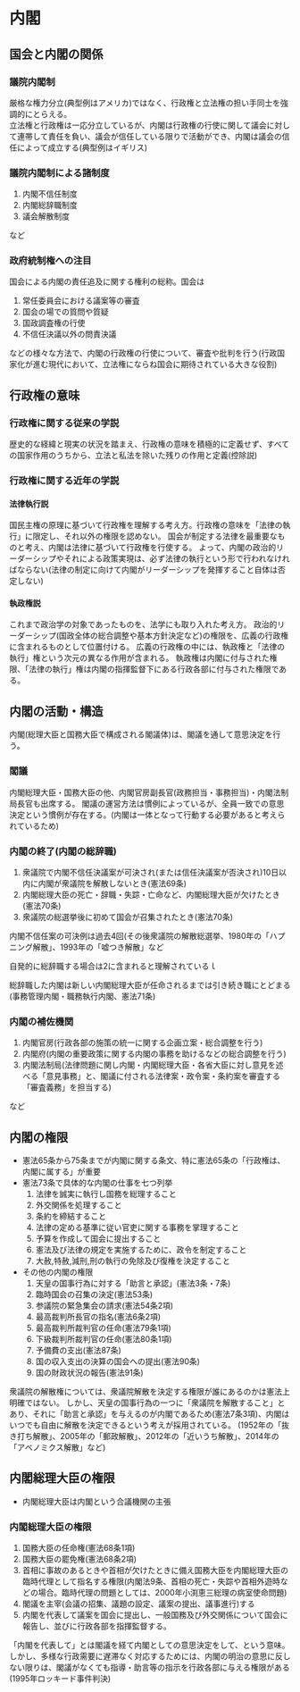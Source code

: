 # 内閣
## 国会と内閣の関係
### 議院内閣制
厳格な権力分立(典型例はアメリカ)ではなく、行政権と立法権の担い手同士を強調的にとらえる。  
立法権と行政権は一応分立しているが、内閣は行政権の行使に関して議会に対して連帯して責任を負い、議会が信任している限りで活動ができ、内閣は議会の信任によって成立する(典型例はイギリス)

### 議院内閣制による諸制度
1. 内閣不信任制度
2. 内閣総辞職制度
3. 議会解散制度

など

### 政府統制権への注目
国会による内閣の責任追及に関する権利の総称。国会は

1. 常任委員会における議案等の審査
2. 国会の場での質問や質疑
3. 国政調査権の行使
4. 不信任決議以外の問責決議

などの様々な方法で、内閣の行政権の行使について、審査や批判を行う(行政国家化が進む現代において、立法権にならね国会に期待されている大きな役割)

## 行政権の意味
### 行政権に関する従来の学説
歴史的な経緯と現実の状況を踏まえ、行政権の意味を積極的に定義せず、すべての国家作用のうちから、立法と私法を除いた残りの作用と定義(控除説)

### 行政権に関する近年の学説
#### 法律執行説
国民主権の原理に基づいて行政権を理解する考え方。行政権の意味を「法律の執行」に限定し、それ以外の権限を認めない。
国会が制定する法律を最重要なものと考え、内閣は法律に基づいて行政権を行使する。
よって、内閣の政治的リーダーシップやそれによる政策実現は、必ず法律の執行という形で行われなければならない(法律の制定に向けて内閣がリーダーシップを発揮すること自体は否定しない)

#### 執政権説
これまで政治学の対象であったものを、法学にも取り入れた考え方。
政治的リーダーシップ(国政全体の総合調整や基本方針決定など)の権限を、広義の行政権に含まれるものとして位置付ける。
広義の行政権の中には、執政権と「法律の執行」権という次元の異なる作用が含まれる。
執政権は内閣に付与された権限、「法律の執行」権は内閣の指揮監督下にある行政各部に付与された権限である。

## 内閣の活動・構造
内閣(総理大臣と国務大臣で構成される閣議体)は、閣議を通して意思決定を行う。

### 閣議
内閣総理大臣・国務大臣の他、内閣官房副長官(政務担当・事務担当)・内閣法制局長官も出席する。
閣議の運営方法は慣例によっているが、全員一致での意思決定という慣例が存在する。(内閣は一体となって行動する必要があると考えられているため)

### 内閣の終了(内閣の総辞職)
1. 衆議院で内閣不信任決議案が可決され(または信任決議案が否決され)10日以内に内閣が衆議院を解散しないとき(憲法69条)
2. 内閣総理大臣の死亡・辞職・失踪・亡命など、内閣総理大臣が欠けたとき(憲法70条)
3. 衆議院の総選挙後に初めて国会が召集されたとき(憲法70条)

内閣不信任案の可決例は過去4回(その後衆議院の解散総選挙、1980年の「ハプニング解散」、1993年の「嘘つき解散」など

自発的に総辞職する場合は2に含まれると理解されているｌ

総辞職した内閣は新しい内閣総理大臣が任命されるまでは引き続き職にとどまる(事務管理内閣・職務執行内閣、憲法71条)

### 内閣の補佐機関
1. 内閣官房(行政各部の施策の統一に関する企画立案・総合調整を行う)
2. 内閣府(内閣の重要政策に関する内閣の事務を助けるなどの総合調整を行う)
3. 内閣法制局(法律問題に関し内閣・内閣総理大臣・各省大臣に対し意見を述べる「意見事務」と、閣議に付される法律案・政令案・条約案を審査する「審査義務」を担当する)

など

## 内閣の権限
- 憲法65条から75条までが内閣に関する条文、特に憲法65条の「行政権は、内閣に属する」が重要
- 憲法73条で具体的な内閣の仕事を七つ列挙
  1. 法律を誠実に執行し国務を総理すること
  2. 外交関係を処理すること
  3. 条約を締結すること
  4. 法律の定める基準に従い官吏に関する事務を掌理すること
  5. 予算を作成して国会に提出すること
  6. 憲法及び法律の規定を実施するために、政令を制定すること
  7. 大赦,特赦,減刑,刑の執行の免除及び復権を決定すること
- その他の内閣の権限
  1. 天皇の国事行為に対する「助言と承認」(憲法3条・7条)
  2. 臨時国会の召集の決定(憲法53条)
  3. 参議院の緊急集会の請求(憲法54条2項)
  4. 最高裁判所長官の指名(憲法6条2項)
  5. 最高裁判所裁判官の任命(憲法79条1項)
  6. 下級裁判所裁判官の任命(憲法80条1項)
  7. 予備費の支出(憲法87条)
  8. 国の収入支出の決算の国会への提出(憲法90条)
  9. 国の財政状況の報告(憲法91条)

衆議院の解散権については、衆議院解散を決定する権限が誰にあるのかは憲法上明確ではない。
しかし、天皇の国事行為の一つに「衆議院を解散すること」とあり、それに「助言と承認」を与えるのが内閣であるため(憲法7条3項)、内閣はいつでも自由に解散を決定できるという考えが採用されている。
(1952年の「抜き打ち解散」、2005年の「郵政解散」、2012年の「近いうち解散」、2014年の「アベノミクス解散」など)

## 内閣総理大臣の権限
- 内閣総理大臣は内閣という合議機関の主張

### 内閣総理大臣の権限
1. 国務大臣の任命権(憲法68条1項)
2. 国務大臣の罷免権(憲法68条2項)
3. 首相に事故のあるときや首相が欠けたときに備え国務大臣を内閣総理大臣の臨時代理として指名する権限(内閣法9条、首相の死亡・失踪や首相外遊時などの場合。臨時代理の問題としては、2000年小渕恵三総理の病室使命問題)
4. 閣議を主宰(会議の招集、議題の設定、議案の提出、議事進行)する
5. 内閣を代表して議案を国会に提出し、一般国務及び外交関係について国会に報告し、並びに行政各部を指揮監督する。

「内閣を代表して」とは閣議を経て内閣としての意思決定をして、という意味。
しかし、多様な行政需要に遅滞なく対応するためには、内閣の明治の意思に反しない限りは、閣議がなくても指導・助言等の指示を行政各部に与える権限がある(1995年ロッキード事件判決)

